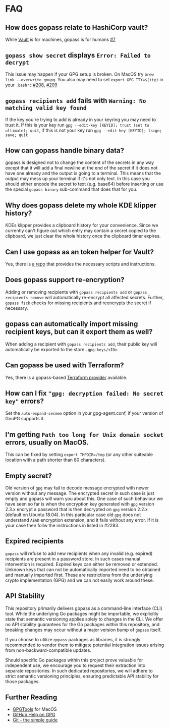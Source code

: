 # FAQ

## How does gopass relate to HashiCorp vault?

While [Vault](https://www.vaultproject.io/) is for machines, gopass is for humans [#7](https://github.com/gopasspw/gopass/issues/7)

## `gopass show secret` displays `Error: Failed to decrypt`

This issue may happen if your GPG setup is broken. On MacOS try `brew link --overwrite gnupg`. You also may need to set `export GPG_TTY=$(tty)` in your `.bashrc` [#208](https://github.com/gopasspw/gopass/issues/208), [#209](https://github.com/gopasspw/gopass/issues/209)

## `gopass recipients add` fails with `Warning: No matching valid key found`

If the key you're trying to add is already in your keyring you may need to trust it. If this is your key run `gpg --edit-key [KEYID]; trust (set to ultimate); quit`, if this is not your key run `gpg --edit-key [KEYID]; lsign; save; quit`

## How can gopass handle binary data?

gopass is designed not to change the content of the secrets in any way except that it will add a final newline at the end of the secret if it does not have one already and the output is going to a terminal. This means that the output may mess up your terminal if it's not only text. In this case you should either encode the secret to text (e.g. base64) before inserting or use the special `gopass binary` sub-command that does that for you.

## Why does gopass delete my whole KDE klipper history?

KDEs klipper provides a clipboard history for your convenience. Since we currently can't figure out which entry may contain a secret copied to the clipboard, we just clear the whole history once the clipboard timer expires.

## Can I use gopass as an token helper for Vault?

Yes, there is [a repo](https://github.com/frntn/vault-token-helper-gopass) that provides the necessary scripts and instructions.

## Does gopass support re-encryption? 

Adding or removing recipients with `gopass recipients add` or `gopass recipients remove` will automatically re-encrypt all affected secrets. Further, `gopass fsck` checks for missing recipients and reencrypts the secret if necessary.

## gopass can automatically import missing recipient keys, but can it export them as well?

When adding a recipient with `gopass recipients add`, their public key will automatically be exported to the store `.gpg-keys/<ID>`.

## Can gopass be used with Terraform?

Yes, there is a gopass-based [Terraform provider](https://github.com/camptocamp/terraform-provider-pass) available.

## How can I fix `"gpg: decryption failed: No secret key"` errors?

Set the `auto-expand-secmem` option in your gpg-agent.conf, if your version of GnuPG supports it.

## I'm getting `Path too long for Unix domain socket` errors, usually on MacOS.

This can be fixed by setting `export TMPDIR=/tmp` (or any other suiteable location with a path shorter than 80 characters).

## Empty secret?

Old version of `gpg` may fail to decode message encrypted with newer version without any message. The encrypted secret in such case is just empty and gopass will warn you about this. One case of such behaviour we have seen so far is when the encryption key generated with `gpg` version 2.3.x encrypt a password that is then decrypted on `gpg` version 2.2.x (default on Ubuntu 18.04). In this particular case old `gpg` does not understand `AEAD` encryption extension, and it fails without any error.  If it is your case then follw the instructions in listed in #2283.

## Expired recipients

`gopass` will refuse to add new recipients when any invalid (e.g. expired) recipients are present in a password store.
In such cases manual intervention is required. Expired keys can either be removed or extended. Unknown keys that
can not be automatically imported need to be obtained and manually imported first. These are restrictions from the underlying
crypto implementation (GPG) and we can not easily work around these.

## API Stability

This repository primarily delivers gopass as a command-line interface (CLI) tool. While the underlying Go packages might be importable, we explicitly state that semantic versioning applies solely to changes in the CLI. We offer no API stability guarantees for the Go packages within this repository, and breaking changes may occur without a major version bump of `gopass` itself.

If you choose to utilize `gopass` packages as libraries, it is strongly recommended to vendor them to mitigate potential integration issues arising from non-backward-compatible updates.

Should specific Go packages within this project prove valuable for independent use, we encourage you to request their extraction into separate repositories. In such dedicated repositories, we will adhere to strict semantic versioning principles, ensuring predictable API stability for those packages.

## Further Reading

* [GPGTools](https://gpgtools.org/) for MacOS
* [GitHub Help on GPG](https://help.github.com/articles/signing-commits-with-gpg/)
* [Git - the simple guide](http://rogerdudler.github.io/git-guide/)
